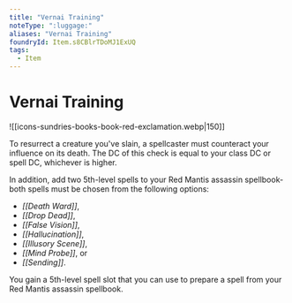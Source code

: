 ```yaml
---
title: "Vernai Training"
noteType: ":luggage:"
aliases: "Vernai Training"
foundryId: Item.s8CBlrTDoMJ1ExUQ
tags:
  - Item
---
```


# Vernai Training
![[icons-sundries-books-book-red-exclamation.webp|150]]

To resurrect a creature you've slain, a spellcaster must counteract your influence on its death. The DC of this check is equal to your class DC or spell DC, whichever is higher.

In addition, add two 5th-level spells to your Red Mantis assassin spellbook-both spells must be chosen from the following options:

*   _[[Death Ward]]_,
*   _[[Drop Dead]]_,
*   _[[False Vision]]_,
*   _[[Hallucination]]_,
*   _[[Illusory Scene]]_,
*   _[[Mind Probe]]_, or
*   _[[Sending]]_.

You gain a 5th-level spell slot that you can use to prepare a spell from your Red Mantis assassin spellbook.
